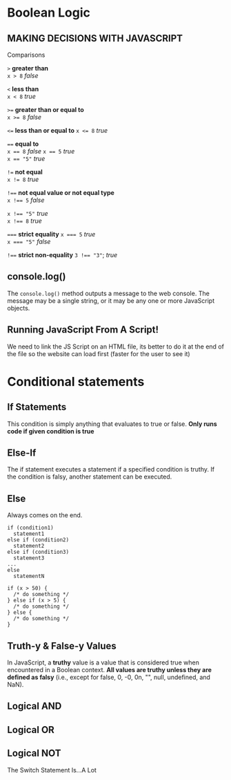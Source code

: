 # Boolean Logic
## MAKING DECISIONS WITH JAVASCRIPT

Comparisons



`>`	**greater than**	
`x > 8`	*false*	

`<`	**less than**	
`x < 8`	*true*

`>=`	**greater than or equal to**	
`x >= 8`	*false*	

`<=`	**less than or equal to**
`x <= 8`	*true*

`==`	**equal to**	
`x == 8`	*false*	
`x == 5`	*true*	
`x == "5"`	*true*

`!=`	**not equal**	
`x != 8`	*true*	

`!==`	**not equal value or not equal type**	
`x !== 5`	*false*	

`x !== "5"`	*true*	
`x !== 8`	*true*

`===`	**strict equality**	
`x === 5`	*true*	
`x === "5"`	*false*	

`!==`	**strict non-equality**	
`3 !== "3"`; *true*


## console.log()
The `console.log()` method outputs a message to the web console. 
The message may be a single string, or it may be any one or more JavaScript objects.


## Running JavaScript From A Script!
We need to link the JS Script on an HTML file, its better to do it at the end of the file so the website can load first (faster for the user to see it)


# Conditional statements

## If Statements
This condition is simply anything that evaluates to true or false.
**Only runs code if given condition is true**

## Else-If
The if statement executes a statement if a specified condition is truthy. 
If the condition is falsy, another statement can be executed.

## Else
Always comes on the end.

```
if (condition1)
  statement1
else if (condition2)
  statement2
else if (condition3)
  statement3
...
else
  statementN
```

```
if (x > 50) {
  /* do something */
} else if (x > 5) {
  /* do something */
} else {
  /* do something */
}
```

## Truth-y & False-y Values
In JavaScript, a **truthy** value is a value that is considered true when encountered in a Boolean context.
**All values are truthy unless they are defined as falsy** (i.e., except for false, 0, -0, 0n, "", null, undefined, and NaN).

## Logical AND

## Logical OR

## Logical NOT

The Switch Statement Is...A Lot